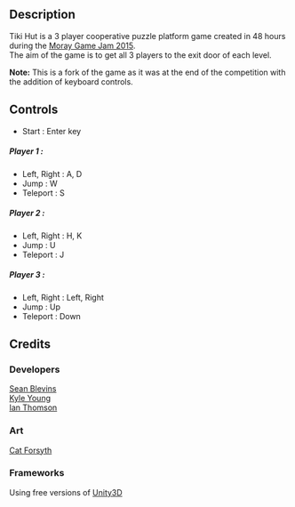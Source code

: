 ## Description

Tiki Hut is a 3 player cooperative puzzle platform game created in 48 hours during the [Moray Game Jam 2015](http://moraygamejam.com/).  
The aim of the game is to get all 3 players to the exit door of each level.

**Note:** This is a fork of the game as it was at the end of the competition with the addition of keyboard controls.

## Controls

* Start : Enter key

##### Player 1 :
* Left, Right : A, D
* Jump : W
* Teleport : S

##### Player 2 :
* Left, Right : H, K
* Jump : U
* Teleport : J

##### Player 3 :
* Left, Right : Left, Right
* Jump : Up
* Teleport : Down

## Credits

### Developers

[Sean Blevins](https://github.com/SeanBlevins)  
[Kyle Young](https://github.com/Atuuh)  
[Ian Thomson](https://github.com/Eeeeeeeeeeeeen)  

### Art 

[Cat Forsyth](http://morgotha.wix.com/catforsythportfolio)

### Frameworks

Using free versions of [Unity3D](http://unity3d.com/)